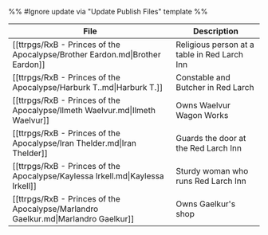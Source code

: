 %% #Ignore update via "Update Publish Files" template %% 

| File                                                                               | Description                                  |
| ---------------------------------------------------------------------------------- | -------------------------------------------- |
| [[ttrpgs/RxB - Princes of the Apocalypse/Brother Eardon.md\|Brother Eardon]]       | Religious person at a table in Red Larch Inn |
| [[ttrpgs/RxB - Princes of the Apocalypse/Harburk T..md\|Harburk T.]]               | Constable and Butcher in Red Larch           |
| [[ttrpgs/RxB - Princes of the Apocalypse/Ilmeth Waelvur.md\|Ilmeth Waelvur]]       | Owns Waelvur Wagon Works                     |
| [[ttrpgs/RxB - Princes of the Apocalypse/Iran Thelder.md\|Iran Thelder]]           | Guards the door at the Red Larch Inn         |
| [[ttrpgs/RxB - Princes of the Apocalypse/Kaylessa Irkell.md\|Kaylessa Irkell]]     | Sturdy woman who runs Red Larch Inn          |
| [[ttrpgs/RxB - Princes of the Apocalypse/Marlandro Gaelkur.md\|Marlandro Gaelkur]] | Owns Gaelkur's shop                          |
